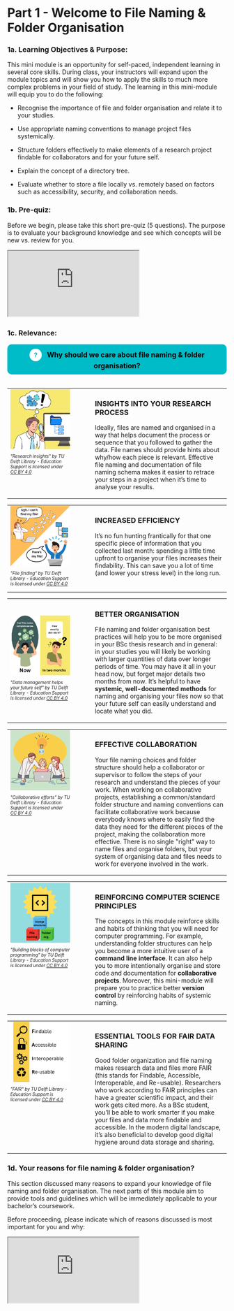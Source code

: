 # Part 1 - Welcome to File Naming & Folder Organisation

### 1a. Learning Objectives & Purpose:

This mini module is an opportunity for self-paced, independent learning in several core skills. During class, your instructors will expand upon the module topics and will show you how to apply the skills to much more complex problems in your field of study. The learning in this mini-module will equip you to do the following: 

- Recognise the importance of file and folder organisation and relate it to your studies.

- Use appropriate naming conventions to manage project files systemically.

- Structure folders effectively to make elements of a research project findable for collaborators and for your future self.

- Explain the concept of a directory tree. 

- Evaluate whether to store a file locally vs. remotely based on factors such as accessibility, security, and collaboration needs.

### 1b. Pre-quiz:

Before we begin, please take this short pre-quiz (5 questions). The purpose is to evaluate your background knowledge and see which concepts will be new vs. review for you.

<!-- <style>
.responsive-iframe {
    position: relative;
    width: 100%;
    overflow: hidden;
    /* padding-top: 58.5%;  */
}
.responsive-iframe iframe {
    /* position: absolute;
    top: 0;
    left: 0;
    width: 100%;
    height: 100%; */
    position: relative;
    width: 100%;
    height: auto;
    border: 0;
}
.caption {
    text-align: center; /* Center the caption text */
    font-size: 14px; /* Adjust font size as needed */
    margin-top: 8px; /* Space above the caption */
    color: #555; /* Optional: adjust caption color */
}
</style> -->

<div class="responsive-iframe">
    <iframe src="https://tudelft.h5p.com/content/1292336851439686927/embed" aria-label="Pre quiz" allowfullscreen="allowfullscreen" allow="autoplay *; geolocation *; microphone *; camera *; midi *; encrypted-media *"></iframe>
</div>
<script src="https://tudelft.h5p.com/js/h5p-resizer.js" charset="UTF-8"></script>


### 1c. Relevance:

<center>
  <div style="padding: 10px; background-color: #00BBC8; border-radius: 10px; display: inline-block; font-weight: bold; font-size: 16px; color: #000; position: relative;">
    <span style="background-color: white; color: #00BBC8; border-radius: 50%; padding: 5px 10px; font-size: 15px; font-weight: bold; margin-right: 8px; display: inline-block;">?</span>
    Why should we care about file naming & folder organisation?
  </div>
</center>

<br>


<style>
  td.image-cell {
    width: 30%; /* Sets the image cell to 30% of the table width */
    vertical-align: top; /* Aligns the image to the top */
  }

  td.text-cell {
    width: 70%; /* Sets the text cell to 70% of the table width */
    vertical-align: top; /* Aligns the text to the top */
    padding-left: 50px; /* Optional: Adds some spacing between image and text */
  }

  img {
    width: 100%; /* Ensures the image fills the 30% width of its cell */
    height: auto; /* Maintains the aspect ratio of the image */
    display: block;
  }
</style>

<table>
  <tr>
    <td class="image-cell">
      <img src="../figures/1Ca_research_insights.png" alt="Research insights" />
      <p style="font-size: x-small;"><em>"Research insights" by TU Delft Library - Education Support is licensed under <a href="https://creativecommons.org/licenses/by/4.0/">CC BY 4.0</a></em></p>
    </td>
    <td class="text-cell">
      <h3>INSIGHTS INTO YOUR RESEARCH PROCESS</h3>
      <p>Ideally, files are named and organised in a way that helps document the process or sequence that you followed to gather the data. File names should provide hints about why/how each piece is relevant. Effective file naming and documentation of file naming schema makes it easier to retrace your steps in a project when it’s time to analyse your results.</p>
    </td>
  </tr>
</table>


<table>
  <tr>
    <td class="image-cell">
      <img src="../figures/1Cb_file_finding.png" alt="File Finding" style="width: 500px;"/>
      <p style="font-size: x-small;"><em>"File finding" by TU Delft Library - Education Support is licensed under <a href="https://creativecommons.org/licenses/by/4.0/">CC BY 4.0</a></em></p>
    </td>
    <td class="text-cell">
      <h3>INCREASED EFFICIENCY</h3>
      <p>It’s no fun hunting frantically for that one specific piece of information that you collected last month: spending a little time upfront to organise your files increases their findability. This can save you a lot of time (and lower your stress level) in the long run.</p>
    </td>
  </tr>
</table>

<table>
  <tr>
    <td>
      <img src="../figures/1Cd_datamanagement_helps_your_future_self.png" alt="Data Management" width="200"/>
      <p style="font-size: x-small;"><em>"Data management helps your future self" by TU Delft Library - Education Support is licensed under <a href="https://creativecommons.org/licenses/by/4.0/">CC BY 4.0</a></em></p>
    </td>
    <td class="text-cell">
      <h3>BETTER ORGANISATION</h3>
      <p>File naming and folder organisation best practices will help you to be more organised in your BSc thesis research and in general: in your studies you will likely be working with larger quantities of data over longer periods of time. You may have it all in your head now, but forget major details two months from now. It’s helpful to have <b>systemic, well-documented methods</b> for naming and organising your files now so that your future self can easily understand and locate what you did.</p>
    </td>
  </tr>
</table>

<table>
  <tr>
    <td class="image-cell">
      <img src="../figures/1Cd_collaborative_efforts.png" alt="Collaborative Efforts" width="200"/>
      <p style="font-size: x-small;"><em>"Collaborative efforts" by TU Delft Library - Education Support is licensed under <a href="https://creativecommons.org/licenses/by/4.0/">CC BY 4.0</a></em></p>
    </td>
    <td class="text-cell">
      <h3>EFFECTIVE COLLABORATION</h3>
      <p>Your file naming choices and folder structure should help a collaborator or supervisor to follow the steps of your research and understand the pieces of your work. When working on collaborative projects, establishing a common/standard folder structure and naming conventions can facilitate collaborative work because everybody knows where to easily find the data they need for the different pieces of the project, making the collaboration more effective. There is no single "right" way to name files and organise folders, but your system of organising data and files needs to work for everyone involved in the work.</p>
    </td>
  </tr>
</table>

<table>
  <tr>
    <td class="image-cell">
      <img src="../figures/1Ce_building_blocks_programming.png" alt="Building Blocks" width="200"/>
      <p style="font-size: x-small;"><em>"Building blocks of computer programming" by TU Delft Library - Education Support is licensed under <a href="https://creativecommons.org/licenses/by/4.0/">CC BY 4.0</a></em></p>
    </td>
    <td class="text-cell">
      <h3>REINFORCING COMPUTER SCIENCE PRINCIPLES</h3>
      <p>The concepts in this module reinforce skills and habits of thinking that you will need for computer programming. For example, understanding folder structures can help you become a more intuitive user of a <b>command line interface</b>. It can also help you to more intentionally organise and store code and documentation for <b>collaborative projects</b>. Moreover, this mini-module will prepare you to practice better <b>version control</b> by reinforcing habits of systemic naming.</p>
    </td>
  </tr>
</table>

<table>
  <tr>
    <td class="image-cell">
      <img src="../figures/1Cf_FAIR.png" alt="FAIR" width="200"/>
      <p style="font-size: x-small;"><em>"FAIR" by TU Delft Library - Education Support is licensed under <a href="https://creativecommons.org/licenses/by/4.0/">CC BY 4.0</a></em></p>
    </td>
    <td class="text-cell">
      <h3>ESSENTIAL TOOLS FOR FAIR DATA SHARING</h3>
      <p>Good folder organization and file naming makes research data and files more FAIR (this stands for Findable, Accessible, Interoperable, and Re-usable). Researchers who work according to FAIR principles can have a greater scientific impact, and their work gets cited more. As a BSc student, you’ll be able to work smarter if you make your files and data more findable and accessible. In the modern digital landscape, it’s also beneficial to develop good digital hygiene around data storage and sharing.</p>
    </td>
  </tr>
</table>

### 1d. Your reasons for file naming & folder organisation? 

This section discussed many reasons to expand your knowledge of file naming and folder organisation. The next parts of this module aim to provide tools and guidelines which will be immediately applicable to your bachelor’s coursework. 

Before proceeding, please indicate which of reasons discussed is most important for you and why:

<div class="responsive-iframe">
  <iframe src="https://tudelft.h5p.com/content/1292336776353802547/embed" aria-label="Quiz 1d" allowfullscreen="allowfullscreen" allow="autoplay *; geolocation *; microphone *; camera *; midi *; encrypted-media *"></iframe>
</div>
<script src="https://tudelft.h5p.com/js/h5p-resizer.js" charset="UTF-8"></script>

<br>
